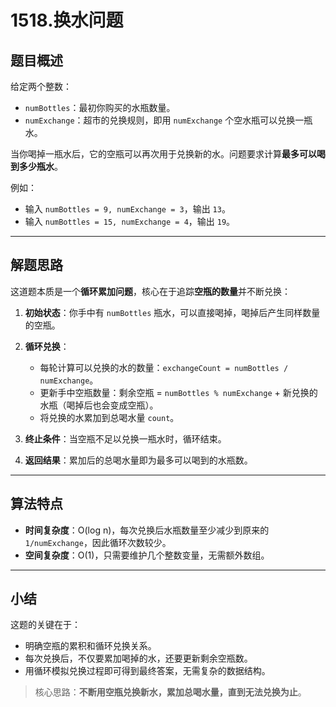 # 1518.换水问题

## 题目概述

给定两个整数：

* `numBottles`：最初你购买的水瓶数量。
* `numExchange`：超市的兑换规则，即用 `numExchange` 个空水瓶可以兑换一瓶水。

当你喝掉一瓶水后，它的空瓶可以再次用于兑换新的水。问题要求计算**最多可以喝到多少瓶水**。

例如：

* 输入 `numBottles = 9, numExchange = 3`，输出 `13`。
* 输入 `numBottles = 15, numExchange = 4`，输出 `19`。

---

## 解题思路

这道题本质是一个**循环累加问题**，核心在于追踪**空瓶的数量**并不断兑换：

1. **初始状态**：你手中有 `numBottles` 瓶水，可以直接喝掉，喝掉后产生同样数量的空瓶。
2. **循环兑换**：

   * 每轮计算可以兑换的水的数量：`exchangeCount = numBottles / numExchange`。
   * 更新手中空瓶数量：剩余空瓶 = `numBottles % numExchange` + 新兑换的水瓶（喝掉后也会变成空瓶）。
   * 将兑换的水累加到总喝水量 `count`。
3. **终止条件**：当空瓶不足以兑换一瓶水时，循环结束。
4. **返回结果**：累加后的总喝水量即为最多可以喝到的水瓶数。

---

## 算法特点

* **时间复杂度**：O(log n)，每次兑换后水瓶数量至少减少到原来的 `1/numExchange`，因此循环次数较少。
* **空间复杂度**：O(1)，只需要维护几个整数变量，无需额外数组。

---

## 小结

这题的关键在于：

* 明确空瓶的累积和循环兑换关系。
* 每次兑换后，不仅要累加喝掉的水，还要更新剩余空瓶数。
* 用循环模拟兑换过程即可得到最终答案，无需复杂的数据结构。

> 核心思路：**不断用空瓶兑换新水，累加总喝水量，直到无法兑换为止**。
